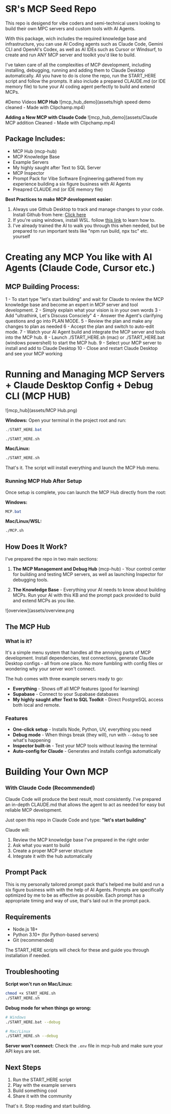 # SR's MCP Seed Repo
This repo is desigend for vibe coders and semi-technical users looking to build their own MPC servers and custom tools with AI Agents.

With this package, wich includes the required knowledge base and infrastructure, you can use AI Coding agents such as Claude Code, Gemini CLI and OpenAI's Codex, as well as AI IDEs such as Cursor or Windsurf, to create and run ANY MCP server and toolkit you'd like to build.

I've taken care of all the complexities of MCP development, including installing, debugging, running and adding them to Claude Desktop automatically. All you have to do is clone the repo, run the START_HERE script and follow the prompts. It also include a prepared CLAUDE.md (or IDE memory file) to tune your AI coding agent perfectly to build and extend MCPs.

#Demo Videos
 **MCP Hub**
 ![mcp_hub_demo](assets/high speed demo cleaned - Made with Clipchamp.mp4)

 **Adding a New MCP with Claude Code**
 ![mcp_hub_demo](assets/Claude MCP addition Cleaned - Made with Clipchamp.mp4)

## Package Includes:
- MCP Hub (mcp-hub)
- MCP Knowledge Base
- Example Servers
- My highly saught after Text to SQL Server
- MCP Inspector
- Prompt Pack for Vibe Software Engineering gathered from my experience building a six figure business with AI Agents
- Preapred CLAUDE.md (or IDE memory file)

**Best Practices to make MCP development easier:**
1. Always use Github Desktop to track and manage changes to your code. Install Github from here: [Click here](https://desktop.github.com/download/)
2. If you're using windows, install WSL. follow [this link](https://learn.microsoft.com/en-us/windows/wsl/install) to learn how to. 
3. I've already trained the AI to walk you through this when needed, but be prepared to run important tests like "npm run build, npx tsc" etc. yourself


# Creating any MCP You like with AI Agents (Claude Code, Cursor etc.)

## MCP Building Process:
1 - To start type "let's start building" and wait for Claude to review the MCP knowledge base and become an expert in MCP server and tool development. 
2 - Simply explain what your vision is in your own words
3 - Add "ultrathink, Let's Discuss Consciely"
4 - Answer the Agent's clarifying questions and go into PLAN MODE.
5 - Review the plan and make any changes to plan as needed
6 - Accept the plan and switch to auto-edit mode.
7 - Watch your AI Agent build and integrate the MCP server and tools into the MCP hub.
8 - Launch ./START_HERE.sh (mac) or ./START_HERE.bat (windows powershell) to start the MCP hub.
9 - Select your MCP server to install and add to Claude Desktop
10 - Close and restart Claude Desktop and see your MCP working

# Running and Managing MCP Servers + Claude Desktop Config + Debug CLI (MCP HUB)

![mcp_hub](assets/MCP Hub.png)


**Windows:**
Open your terminal in the project root and run:
```Powershell
./START_HERE.bat
```
```Bash (WSL)
./START_HERE.sh
```
**Mac/Linux:**
```bash
./START_HERE.sh
```

That's it. The script will install everything and launch the MCP Hub menu.

### Running MCP Hub After Setup

Once setup is complete, you can launch the MCP Hub directly from the root:

**Windows:**
```Powershell
MCP.bat
```

**Mac/Linux/WSL:**
```Bash
./MCP.sh
```


## How Does It Work?

I've prepared the repo in two main sections:
1) **The MCP Management and Debug Hub** (mcp-hub) - Your control center for building and testing MCP servers, as well as launching Inspector for debugging tools.

2) **The Knowledge Base** - Everything your AI needs to know about building MCPs. Run your AI with this KB and the prompt pack provided to build and extend MCPs as you like.

![overview](assets/overview.png


## The MCP Hub
### What is it?

It's a simple menu system that handles all the annoying parts of MCP development. Install dependencies, test connections, generate Claude Desktop configs - all from one place. No more fumbling with config files or wondering why your server won't connect.

The hub comes with three example servers ready to go:
- **Everything** - Shows off all MCP features (good for learning)
- **Supabase** - Connect to your Supabase databases
- **My highly saught after Text to SQL Toolkit** - Direct PostgreSQL access both local and remote.

### Features
- **One-click setup** - Installs Node, Python, UV, everything you need
- **Debug mode** - When things break (they will), run with `--debug` to see what's happening
- **Inspector built-in** - Test your MCP tools without leaving the terminal
- **Auto-config for Claude** - Generates and installs configs automatically

# Building Your Own MCP
### With Claude Code (Recommended)

Claude Code will produce the best result, most consistently. I've prepared an in-depth CLAUDE.md that allows the agent to act as needed for easy but reliable MCP development.

Just open this repo in Claude Code and type: **"let's start building"**

Claude will:
1. Review the MCP knowledge base I've prepared in the right order
2. Ask what you want to build
3. Create a proper MCP server structure
4. Integrate it with the hub automatically

## Prompt Pack
This is my personally tailored prompt pack that's helped me build and run a six figure business with with the help of AI Agents. Prompts are specifically optimized by me to be as effective as possible. Each prompt has a appropriate timing and way of use, that's laid out in the prompt pack. 

## Requirements

- Node.js 18+
- Python 3.10+ (for Python-based servers)
- Git (recommended)

The START_HERE scripts will check for these and guide you through installation if needed.

## Troubleshooting

**Script won't run on Mac/Linux:**
```bash
chmod +x START_HERE.sh
./START_HERE.sh
```

**Debug mode for when things go wrong:**
```bash
# Windows
./START_HERE.bat --debug

# Mac/Linux
./START_HERE.sh --debug
```

**Server won't connect:**
Check the `.env` file in mcp-hub and make sure your API keys are set.

## Next Steps

1. Run the START_HERE script
2. Play with the example servers
3. Build something cool
4. Share it with the community

That's it. Stop reading and start building.